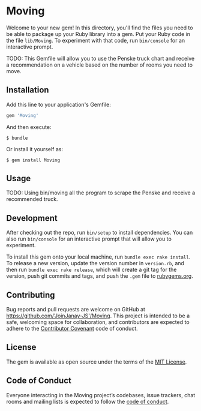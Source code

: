 # Moving

Welcome to your new gem! In this directory, you'll find the files you need to be able to package up your Ruby library into a gem. Put your Ruby code in the file `lib/Moving`. To experiment with that code, run `bin/console` for an interactive prompt.

TODO: This Gemfile will allow you to use the Penske truck chart and receive a recommendation on a vehicle based on the number of rooms you need to move. 

## Installation

Add this line to your application's Gemfile:

```ruby
gem 'Moving'
```

And then execute:

    $ bundle

Or install it yourself as:

    $ gem install Moving

## Usage

TODO: Using bin/moving all the program to scrape the Penske and receive a recommended truck. 

## Development

After checking out the repo, run `bin/setup` to install dependencies. You can also run `bin/console` for an interactive prompt that will allow you to experiment.

To install this gem onto your local machine, run `bundle exec rake install`. To release a new version, update the version number in `version.rb`, and then run `bundle exec rake release`, which will create a git tag for the version, push git commits and tags, and push the `.gem` file to [rubygems.org](https://rubygems.org).

## Contributing

Bug reports and pull requests are welcome on GitHub at https://github.com/'JoinJanay-JS'/Moving. This project is intended to be a safe, welcoming space for collaboration, and contributors are expected to adhere to the [Contributor Covenant](http://contributor-covenant.org) code of conduct.

## License

The gem is available as open source under the terms of the [MIT License](https://opensource.org/licenses/MIT).

## Code of Conduct

Everyone interacting in the Moving project’s codebases, issue trackers, chat rooms and mailing lists is expected to follow the [code of conduct](https://github.com/'JoinJanay-JS'/Moving/blob/master/CODE_OF_CONDUCT.md).

